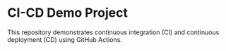 # CI-CD Demo Project
This repository demonstrates continuous integration (CI) and continuous deployment (CD) using GitHub Actions.
